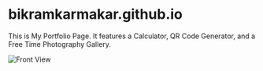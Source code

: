 # bikramkarmakar.github.io
This is My Portfolio Page. It features a Calculator, QR Code Generator, and a Free Time Photography Gallery.




![Front View](https://github.com/Bikramkarmakar/bikramkarmakar.github.io/assets/67492557/d4107634-e233-4ed9-b7fb-e637039fddd1)
